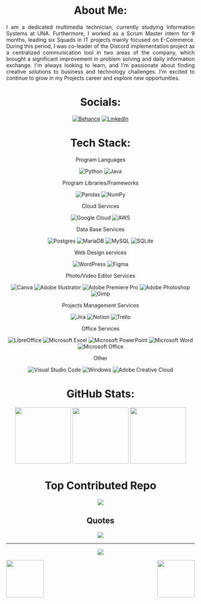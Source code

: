 <h1 align="center"> About Me:</h1> 

<div align=justify>
 I am a dedicated multimedia technician, currently studying Information Systems at UNA. Furthermore, I worked as a Scrum Master intern for 9 months, leading six Squads in IT projects mainly focused on E-Commerce. During this period, I was co-leader of the Discord implementation project as a centralized communication tool in two areas of the company, which   
 brought a significant improvement in problem   solving and daily information exchange. I'm always looking to learn, and I'm passionate about finding creative solutions to business and technology challenges. I'm excited to continue to grow in my Projects career and explore new opportunities.
</div>

<div align=center>
 
 <h1> Socials:</h1>
  
  [![Behance](https://img.shields.io/badge/Behance-1769ff?style=for-the-badge&logo=behance&logoColor=white)](https://behance.net/https://www.behance.net/LuanaAMS) 
  [![LinkedIn](https://img.shields.io/badge/LinkedIn-%230077B5.svg?style=for-the-badge&logo=linkedin&logoColor=white)](https://linkedin.com/in/https://www.linkedin.com/in/luana-ams/) 
 
 <h1> Tech Stack:</h1>
 
 Program Languages
 
  ![Python](https://img.shields.io/badge/python-3670A0?style=for-the-badge&logo=python&logoColor=ffdd54) ![Java](https://img.shields.io/badge/java-%23ED8B00.svg?style=for-the-badge&logo=openjdk&logoColor=white)  

 Program Libraries/Frameworks

  ![Pandas](https://img.shields.io/badge/pandas-%23150458.svg?style=for-the-badge&logo=pandas&logoColor=white) ![NumPy](https://img.shields.io/badge/numpy-%23013243.svg?style=for-the-badge&logo=numpy&logoColor=white)
 
 Cloud Services
  
  ![Google Cloud](https://img.shields.io/badge/GoogleCloud-%234285F4.svg?style=for-the-badge&logo=google-cloud&logoColor=white) ![AWS](https://img.shields.io/badge/AWS-%23FF9900.svg?style=for-the-badge&logo=amazon-aws&logoColor=white)
 
 Data Base Services
   
   ![Postgres](https://img.shields.io/badge/postgres-%23316192.svg?style=for-the-badge&logo=postgresql&logoColor=white) ![MariaDB](https://img.shields.io/badge/MariaDB-003545?style=for-the-badge&logo=mariadb&logoColor=white) ![MySQL](https://img.shields.io/badge/mysql-%2300000f.svg?style=for-the-badge&logo=mysql&logoColor=white) 
  ![SQLite](https://img.shields.io/badge/sqlite-%2307405e.svg?style=for-the-badge&logo=sqlite&logoColor=white) 
 
 Web Design services
 
  ![WordPress](https://img.shields.io/badge/WordPress-%23117AC9.svg?style=for-the-badge&logo=WordPress&logoColor=white) ![Figma](https://img.shields.io/badge/figma-%23F24E1E.svg?style=for-the-badge&logo=figma&logoColor=white) 
 
 Photo/Video Editor Services
 
  ![Canva](https://img.shields.io/badge/Canva-%2300C4CC.svg?style=for-the-badge&logo=Canva&logoColor=white) ![Adobe Illustrator](https://img.shields.io/badge/adobe%20illustrator-%23FF9A00.svg?style=for-the-badge&logo=adobe%20illustrator&logoColor=white)
  ![Adobe Premiere Pro](https://img.shields.io/badge/Adobe%20Premiere%20Pro-9999FF.svg?style=for-the-badge&logo=Adobe%20Premiere%20Pro&logoColor=white) ![Adobe Photoshop](https://img.shields.io/badge/adobe%20photoshop-%2331A8FF.svg?style=for-the-badge&logo=adobe%20photoshop&logoColor=white) 
  ![Gimp](https://img.shields.io/badge/Gimp-657D8B?style=for-the-badge&logo=gimp&logoColor=FFFFFF)
 
 Projects Management Services
 
  ![Jira](https://img.shields.io/badge/jira-%230A0FFF.svg?style=for-the-badge&logo=jira&logoColor=white) ![Notion](https://img.shields.io/badge/Notion-%23000000.svg?style=for-the-badge&logo=notion&logoColor=white) ![Trello](https://img.shields.io/badge/Trello-%23026AA7.svg?style=for-the-badge&logo=Trello&logoColor=white)

Office Services

 ![LibreOffice](https://img.shields.io/badge/LibreOffice-%2318A303?style=for-the-badge&logo=LibreOffice&logoColor=white)
 ![Microsoft Excel](https://img.shields.io/badge/Microsoft_Excel-217346?style=for-the-badge&logo=microsoft-excel&logoColor=white)
 ![Microsoft PowerPoint](https://img.shields.io/badge/Microsoft_PowerPoint-B7472A?style=for-the-badge&logo=microsoft-powerpoint&logoColor=white)
 ![Microsoft Word](https://img.shields.io/badge/Microsoft_Word-2B579A?style=for-the-badge&logo=microsoft-word&logoColor=white)
 ![Microsoft Office](https://img.shields.io/badge/Microsoft_Office-D83B01?style=for-the-badge&logo=microsoft-office&logoColor=white)

Other 

 ![Visual Studio Code](https://img.shields.io/badge/Visual%20Studio%20Code-0078d7.svg?style=for-the-badge&logo=visual-studio-code&logoColor=white)
 ![Windows](https://img.shields.io/badge/Windows-0078D6?style=for-the-badge&logo=windows&logoColor=white)
 ![Adobe Creative Cloud](https://img.shields.io/badge/Adobe%20Creative%20Cloud-DA1F26.svg?style=for-the-badge&logo=Adobe%20Creative%20Cloud&logoColor=white)
 
 
 <h1> GitHub Stats:</h1>

  <img height=150 src="https://github-readme-stats.vercel.app/api?username=LuanaAMS&theme=dark&hide_border=false&include_all_commits=false&count_private=false">
  <img height=150 src="https://github-readme-streak-stats.herokuapp.com/?user=LuanaAMS&theme=dark&hide_border=false">
  <img height=150 src="https://github-readme-stats.vercel.app/api/top-langs/?username=LuanaAMS&theme=dark&hide_border=false&include_all_commits=false&count_private=false&layout=compact">
 
 
 <h1> Top Contributed Repo</h1>
 
  ![](https://github-contributor-stats.vercel.app/api?username=LuanaAMS&limit=5&theme=tokyonight&combine_all_yearly_contributions=true)
 
 
 <h2>Quotes</h2>
 
  ![](https://quotes-github-readme.vercel.app/api?type=vetical&theme=tokyonight)

---

[![](https://visitcount.itsvg.in/api?id=lulunaw&icon=8&color=1)](https://visitcount.itsvg.in)
  
</div>



<img align='right' src="https://media3.giphy.com/media/v1.Y2lkPTc5MGI3NjExemtjaGI5eG5xc3Jua3pzN3Y0M2lqNHE1ZGFucTk1cGUzcGFhZWJqYSZlcD12MV9pbnRlcm5hbF9naWZfYnlfaWQmY3Q9cw/uVsU9lfPSWPBV8yhzi/giphy.gif" width="100" height="100">

<img align=left src="https://media3.giphy.com/media/v1.Y2lkPTc5MGI3NjExemtjaGI5eG5xc3Jua3pzN3Y0M2lqNHE1ZGFucTk1cGUzcGFhZWJqYSZlcD12MV9pbnRlcm5hbF9naWZfYnlfaWQmY3Q9cw/uVsU9lfPSWPBV8yhzi/giphy.gif" width="100" height="100">



<!-- Proudly created with GPRM ( https://gprm.itsvg.in ) -->
